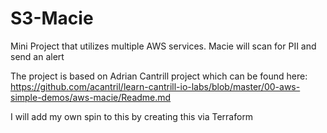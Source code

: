 # S3-Macie

Mini Project that utilizes multiple AWS services. Macie will scan for PII and send an alert

The project is based on Adrian Cantrill project which can be found here: https://github.com/acantril/learn-cantrill-io-labs/blob/master/00-aws-simple-demos/aws-macie/Readme.md

I will add my own spin to this by creating this via Terraform

